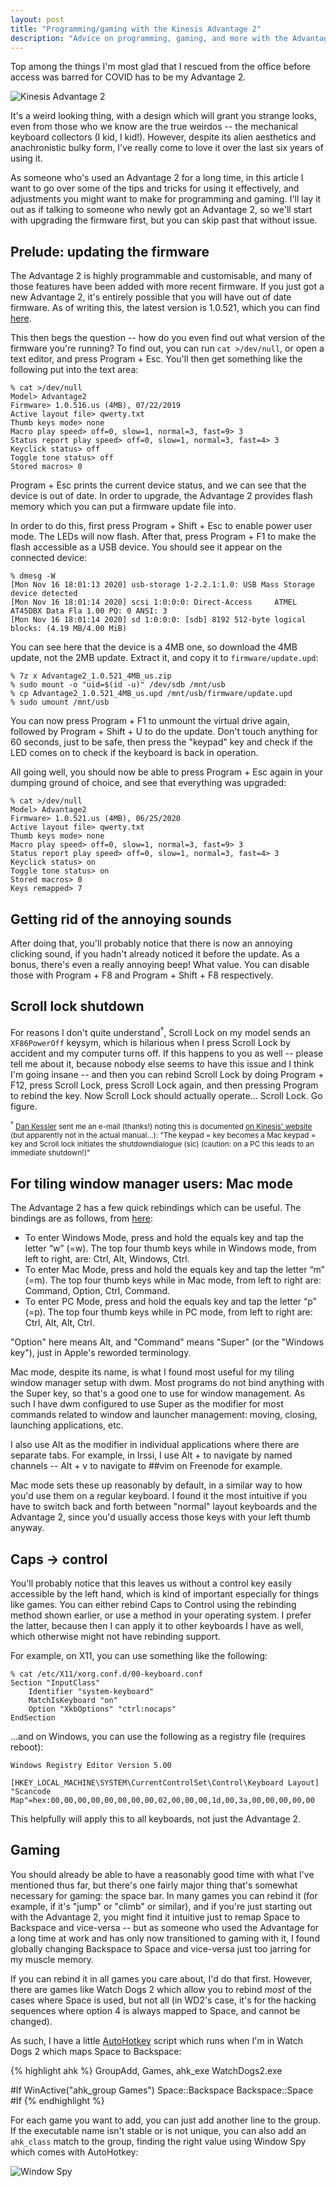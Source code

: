 ```yaml
---
layout: post
title: "Programming/gaming with the Kinesis Advantage 2"
description: "Advice on programming, gaming, and more with the Advantage 2"
---
```


Top among the things I'm most glad that I rescued from the office before access was barred for COVID has to be my Advantage 2.

![Kinesis Advantage 2](/images/blog/ka2/ka2.jpg)

It's a weird looking thing, with a design which will grant you strange looks, even from those who we know are the true weirdos -- the mechanical keyboard collectors (I kid, I kid!). However, despite its alien aesthetics and anachronistic bulky form, I've really come to love it over the last six years of using it.

As someone who's used an Advantage 2 for a long time, in this article I want to go over some of the tips and tricks for using it effectively, and adjustments you might want to make for programming and gaming. I'll lay it out as if talking to someone who newly got an Advantage 2, so we'll start with upgrading the firmware first, but you can skip past that without issue.

## Prelude: updating the firmware

The Advantage 2 is highly programmable and customisable, and many of those features have been added with more recent firmware. If you just got a new Advantage 2, it's entirely possible that you will have out of date firmware. As of writing this, the latest version is 1.0.521, which you can find [here](https://kinesis-ergo.com/support/advantage2/#firmware-updates).

This then begs the question -- how do you even find out what version of the firmware you're running? To find out, you can run `cat >/dev/null`, or open a text editor, and press Program + Esc. You'll then get something like the following put into the text area:

    % cat >/dev/null
    Model> Advantage2
    Firmware> 1.0.516.us (4MB), 07/22/2019
    Active layout file> qwerty.txt
    Thumb keys mode> none
    Macro play speed> off=0, slow=1, normal=3, fast=9> 3
    Status report play speed> off=0, slow=1, normal=3, fast=4> 3
    Keyclick status> off
    Toggle tone status> off
    Stored macros> 0

Program + Esc prints the current device status, and we can see that the device is out of date. In order to upgrade, the Advantage 2 provides flash memory which you can put a firmware update file into.

In order to do this, first press Program + Shift + Esc to enable power user mode. The LEDs will now flash. After that, press Program + F1 to make the flash accessible as a USB device. You should see it appear on the connected device:

    % dmesg -W
    [Mon Nov 16 18:01:13 2020] usb-storage 1-2.2.1:1.0: USB Mass Storage device detected
    [Mon Nov 16 18:01:14 2020] scsi 1:0:0:0: Direct-Access     ATMEL    AT45DBX Data Fla 1.00 PQ: 0 ANSI: 3
    [Mon Nov 16 18:01:14 2020] sd 1:0:0:0: [sdb] 8192 512-byte logical blocks: (4.19 MB/4.00 MiB)

You can see here that the device is a 4MB one, so download the 4MB update, not the 2MB update. Extract it, and copy it to `firmware/update.upd`:

    % 7z x Advantage2_1.0.521_4MB_us.zip
    % sudo mount -o "uid=$(id -u)" /dev/sdb /mnt/usb
    % cp Advantage2_1.0.521_4MB_us.upd /mnt/usb/firmware/update.upd
    % sudo umount /mnt/usb

You can now press Program + F1 to unmount the virtual drive again, followed by Program + Shift + U to do the update. Don't touch anything for 60 seconds, just to be safe, then press the "keypad" key and check if the LED comes on to check if the keyboard is back in operation.

All going well, you should now be able to press Program + Esc again in your dumping ground of choice, and see that everything was upgraded:

    % cat >/dev/null
    Model> Advantage2
    Firmware> 1.0.521.us (4MB), 06/25/2020
    Active layout file> qwerty.txt
    Thumb keys mode> none
    Macro play speed> off=0, slow=1, normal=3, fast=9> 3
    Status report play speed> off=0, slow=1, normal=3, fast=4> 3
    Keyclick status> on
    Toggle tone status> on
    Stored macros> 0
    Keys remapped> 7

## Getting rid of the annoying sounds

After doing that, you'll probably notice that there is now an annoying clicking sound, if you hadn't already noticed it before the update. As a bonus, there's even a really annoying beep! What value. You can disable those with Program + F8 and Program + Shift + F8 respectively.

## Scroll lock shutdown

For reasons I don't quite understand<sup>†</sup>, Scroll Lock on my model sends an `XF86PowerOff` keysym, which is hilarious when I press Scroll Lock by accident and my computer turns off. If this happens to you as well -- please tell me about it, because nobody else seems to have this issue and I think I'm going insane -- and then you can rebind Scroll Lock by doing Program + F12, press Scroll Lock, press Scroll Lock again, and then pressing Program to rebind the key. Now Scroll Lock should actually operate... Scroll Lock. Go figure.

<small><sup>†</sup> [Dan Kessler](http://www.dankessler.me/) sent me an e-mail (thanks!) noting this is documented [on Kinesis' website](https://kinesis-ergo.com/support/advantage2/) (but apparently not in the actual manual...): "The keypad = key becomes a Mac keypad = key and Scroll lock initiates the shutdowndialogue (sic) (caution: on a PC this leads to an immediate shutdown!)" </small>

## For tiling window manager users: Mac mode

The Advantage 2 has a few quick rebindings which can be useful. The bindings are as follows, from [here](https://kinesis-ergo.com/support/advantage/):

- To enter Windows Mode, press and hold the equals key and tap the letter “w” (=w). The top four thumb keys while in Windows mode, from left to right, are: Ctrl, Alt, Windows, Ctrl.
- To enter Mac Mode, press and hold the equals key and tap the letter “m” (=m). The top four thumb keys while in Mac mode, from left to right are: Command, Option, Ctrl, Command.
- To enter PC Mode, press and hold the equals key and tap the letter “p” (=p). The top four thumb keys while in PC mode, from left to right are: Ctrl, Alt, Alt, Ctrl.

"Option" here means Alt, and "Command" means "Super" (or the "Windows key"), just in Apple's reworded terminology.

Mac mode, despite its name, is what I found most useful for my tiling window manager setup with dwm. Most programs do not bind anything with the Super key, so that's a good one to use for window management. As such I have dwm configured to use Super as the modifier for most commands related to window and launcher management: moving, closing, launching applications, etc.

I also use Alt as the modifier in individual applications where there are separate tabs. For example, in Irssi, I use Alt + <Letter> to navigate by named channels -- Alt + v to navigate to ##vim on Freenode for example.

Mac mode sets these up reasonably by default, in a similar way to how you'd use them on a regular keyboard. I found it the most intuitive if you have to switch back and forth between "normal" layout keyboards and the Advantage 2, since you'd usually access those keys with your left thumb anyway.

## Caps -> control

You'll probably notice that this leaves us without a control key easily accessible by the left hand, which is kind of important especially for things like games. You can either rebind Caps to Control using the rebinding method shown earlier, or use a method in your operating system. I prefer the latter, because then I can apply it to other keyboards I have as well, which otherwise might not have rebinding support.

For example, on X11, you can use something like the following:

    % cat /etc/X11/xorg.conf.d/00-keyboard.conf
    Section "InputClass"
        Identifier "system-keyboard"
        MatchIsKeyboard "on"
        Option "XkbOptions" "ctrl:nocaps"
    EndSection

...and on Windows, you can use the following as a registry file (requires reboot):

    Windows Registry Editor Version 5.00

    [HKEY_LOCAL_MACHINE\SYSTEM\CurrentControlSet\Control\Keyboard Layout]
    "Scancode Map"=hex:00,00,00,00,00,00,00,00,02,00,00,00,1d,00,3a,00,00,00,00,00

This helpfully will apply this to all keyboards, not just the Advantage 2.

## Gaming

You should already be able to have a reasonably good time with what I've mentioned thus far, but there's one fairly major thing that's somewhat necessary for gaming: the space bar. In many games you can rebind it (for example, if it's "jump" or "climb" or similar), and if you're just starting out with the Advantage 2, you might find it intuitive just to remap Space to Backspace and vice-versa -- but as someone who used the Advantage for a long time at work and has only now transitioned to gaming with it, I found globally changing Backspace to Space and vice-versa just too jarring for my muscle memory.

If you can rebind it in all games you care about, I'd do that first. However, there are games like Watch Dogs 2 which allow you to rebind _most_ of the cases where Space is used, but not all (in WD2's case, it's for the hacking sequences where option 4 is always mapped to Space, and cannot be changed).

As such, I have a little [AutoHotkey](https://www.autohotkey.com/) script which runs when I'm in Watch Dogs 2 which maps Space to Backspace:

{% highlight ahk %}
GroupAdd, Games, ahk_exe WatchDogs2.exe

#If WinActive("ahk_group Games")
Space::Backspace
Backspace::Space
#If
{% endhighlight %}

For each game you want to add, you can just add another line to the group. If the executable name isn't stable or is not unique, you can also add an `ahk_class` match to the group, finding the right value using Window Spy which comes with AutoHotkey:

![Window Spy](/images/blog/ka2/windowspy.png)
